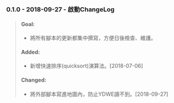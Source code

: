 ### 0.1.0 - 2018-09-27 - 啟動ChangeLog
>#### Goal:
> - 將所有腳本的更新都集中撰寫，方便日後檢查、維護。
>#### Added:
> - 新增快速排序(quicksort)演算法。[2018-07-06]
>#### Changed:
> - 將外部腳本寫進地圖內，防止YDWE讀不到。[2018-09-27]

